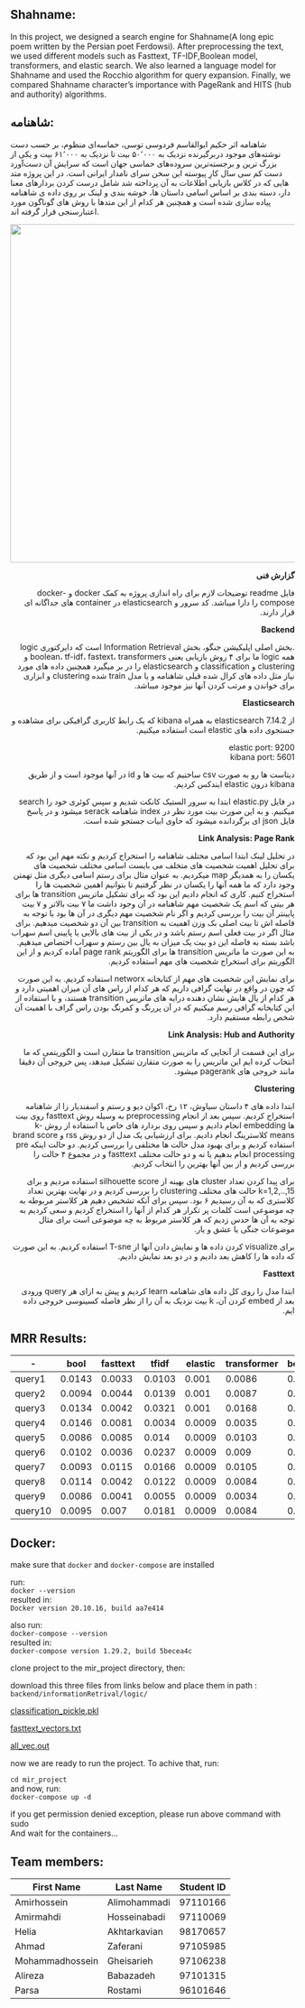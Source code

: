 ## Shahname:
In this project, we designed a search engine for Shahname(A long epic poem written by the Persian poet Ferdowsi). After preprocessing the text, we used different models such as Fasttext, TF-IDF,Boolean model, transformers, and elastic search. We also learned a language model for Shahname and used the Rocchio algorithm for query expansion. Finally, we compared Shahname character’s importance with PageRank and HITS (hub and authority) algorithms.

## شاهنامه:
شاهنامه اثر حکیم ابوالقاسم فردوسی توسی، حماسه‌ای منظوم، بر حسب دست نوشته‌های موجود دربرگیرنده نزدیک به ۵۰٬۰۰۰ بیت تا نزدیک به ۶۱٬۰۰۰ بیت و یکی از بزرگ‌ ترین و برجسته‌ترین سروده‌های حماسی جهان است که سرایش آن دست‌آورد دست‌ کم سی سال کارِ پیوسته این سخن‌ سرای نامدار ایرانی است.
در این پروژه متد هایی که در کلاس بازیابی اطلاعات به آن پرداخته شد شامل درست کردن بردارهای معنا دار، دسته بندی بر اساس اسامی داستان ها، خوشه بندی و لینک بر روی داده ی شاهنامه پیاده سازی شده است و همچنین هر کدام از این متدها با روش های گوناگون مورد اعتبارسنجی قرار گرفته اند. 


<p align="center">
<img src="https://github.com/IR1401-Spring-Final-Projects/Shahname1401-2_21/blob/main/backend/shahname.jpg" height="600">
</p>

<div dir="rtl">

<b>گزارش فنی</b>

فایل readme توضیحات لازم برای راه اندازی پروژه به کمک docker و docker-compose را دارا میباشد. کد سرور و elasticsearch در container های جداگانه ای قرار دارند.


<b>Backend</b>

.بخش اصلی اپلیکیشن جنگو، بخش Information Retrieval است که دایرکتوری logic همه logic ما برای ۴ روش بازیابی یعنی boolean، tf-idf، fastext، transformers و clustering و classification و elasticsearch را در بر میگیرد
همچنین داده های مورد نیاز مثل داده های کرال شده قبلی شاهنامه و یا مدل train شده clustering و ابزاری برای خواندن و مرتب کردن آنها نیز موجود میباشد.



<b>Elasticsearch</b>

از elasticsearch 7.14.2 به همراه kibana که یک رابط کاربری گرافیکی برای مشاهده و جستجوی داده های elastic است استفاده میکنیم.

elastic port: 9200
<br/>
kibana port: 5601

دیتاست ها رو به صورت csv ساختیم که بیت ها و id در آنها موجود است و از طریق kibana درون elastic ایندکس کردیم.

در فایل elastic.py ابتدا به سرور الستیک کانکت شدیم و سپس کوئری خود را search میکنیم. و به این صورت بیت مورد نظر در index شاهنامه serack میشود و در پاسخ فایل json ای برگردانده میشود که حاوی ابیات جستجو شده است.


<b>Link Analysis: Page Rank</b>


در تحلیل لینک ابتدا اسامی مختلف شاهنامه را استخراج کردیم و نکته مهم این بود که برای تحلیل اهمیت شخصیت های متخلف می بایست اسامی مختلف شخصیت های یکسان را به همدیگر map میکردیم. به عنوان مثال برای رستم اسامی دیگری مثل تهمتن وجود دارد که ما همه آنها را یکسان در نظر گرفتیم تا بتوانیم اهمین شخصیت ها را استخراج کنیم. کاری که انجام دادیم این بود که برای تشکیل ماتریس transition ها برای هر بیتی که اسم یک شخصیت مهم شاهنامه در آن وجود داشت ما ۷ بیت بالاتر و ۷ بیت پایینتر آن بیت را بررسی کردیم و اگر نام شخصیت مهم دیگری در آن ها بود با توجه به فاصله اش تا بیت اصلی بک وزن اهمیت به
transition
بین آن دو شخصیت میدهیم.
برای مثال اگر در بیت فعلی اسم رستم باشد و در یکی از بیت های بالایی یا پایینی اسم سهراب باشد بسته به فاصله این دو بیت یک میزان به یال بین رستم و سهراب اختصاص میدهیم. به این صورت ما ماتریس transition ها برای الگوریتم page rank آماده کردیم و از این الگوریتم برای استخراج شخصیت های مهم استفاده کردیم.

برای نمایش این شخصیت های مهم از کتابخانه networx استفاده کردیم. به این صورت که چون در واقع در نهایت گرافی داریم که هر کدام از راس های آن میزان اهمیتی دارد و هر کدام از یال هایش نشان دهنده درایه های ماتریس transition هستند، و با استفاده از این کتابخانه گرافی رسم میکنیم که در آن پررنگ و کمرنگ بودن راس گراف با اهمیت آن شخص رابطه مستقیم دارد.



<b>Link Analysis: Hub and Authority</b>

برای این قسمت از آنجایی که ماتریس transition ما متقارن است و الگوریتمی که ما انتخاب کرده ایم این ماتریس را به صورت متقارن تشکیل میدهد، پس خروجی آن دقیقا مانند خروجی های pagerank میشود.


<b>Clustering</b>

ابتدا داده های ۴ داستان سیاوش، ۱۲ رخ، اکوان دیو و رستم و اسفندیار زا از شاهنامه استخراج کردیم. سپس بعد از انجام preprocessing به وسیله روش fasttext روی بیت ها embedding انجام دادیم و سپس روی بردارد های خاص با استفاده از روش k-means کلاسترینگ انجام دادیم.
برای ارزشیابی یک مدل از دو روش rss و brand score استفاده کردیم و برای بهبود مدل حالت ها مختلفی را بررسی کردیم. دو حالت اینکه pre processing انجام بدهیم یا نه و دو حالت مختلف fasttext و در مجموع ۴ حالت را بررسی کردیم و از بین آنها بهترین را انتخاب کردیم.

برای پیدا کردن تعداد cluster های بهینه از silhouette score استفاده مردیم و برای k=1,2,..,15 حالت های مختلف clustering را بررسی کردیم و در نهایت بهترین تعداد کلاستری که به آن رسیدیم ۶ بود.
سپس برای آنکه تشخیص دهیم هر کلاستر مربوطه به چه موضوعی است کلمات پر تکرار هر کدام از آنها را استخراج کردیم و سعی کردیم به توجه به آن ها حدس زدیم که هر کلاستر مربوط به چه موضوعی است برای مثال موضوعات جنگی یا عشق و یار.

برای visualize کردن داده ها و نمایش دادن آنها از T-sne استفاده کردیم. به این صورت که داده ها را کاهش بعد دادیم و در دو بعد نمایش دادیم.

<b>Fasttext</b>

ابتدا مدل را روی کل داده های شاهنامه learn کردیم و پیش به ازای هر query ورودی بعد از embed کردن آن، k بیت نزدیک به آن را از نظر فاصله کسینوسی خروجی داده ایم.
</div>


## MRR Results:

 -|bool|fasttext|tfidf|elastic|transformer|bool_expanded|fasttext_expanded|tfidf_expanded|transformer_expanded|elastic_expanded
--- | --- | --- | --- |--- |--- |--- |--- |--- |--- |---
query1|0.0143|0.0033|0.0103|0.001|0.0086|0.0191|0.0101|0.0099|0.0116|0.0138
query2|0.0094|0.0044|0.0139|0.001|0.0087|0.0204|0.0096|0.0118|0.0085|0.0139
query3|0.0134|0.0042|0.0321|0.001|0.0168|0.0238|0.0103|0.0146|0.0072|0.0153
query4|0.0146|0.0081|0.0034|0.0009|0.0035|0.0195|0.0084|0.011|0.0085|0.0125
query5|0.0086|0.0085|0.014|0.0009|0.0103|0.0214|0.0115|0.0115|0.0104|0.015
query6|0.0102|0.0036|0.0237|0.0009|0.009|0.0234|0.0132|0.0162|0.0115|0.0149
query7|0.0093|0.0115|0.0166|0.0009|0.0105|0.0213|0.0136|0.0131|0.0088|0.0148
query8|0.0114|0.0042|0.0122|0.0009|0.0084|0.0167|0.0084|0.0104|0.0029|0.0107
query9|0.0086|0.0041|0.0055|0.0009|0.0034|0.017|0.0076|0.0094|0.0028|0.0106
query10|0.0095|0.007|0.0181|0.0009|0.0084|0.0217|0.0145|0.0135|0.0114|0.0154



## Docker:
make sure that `docker` and `docker-compose` are installed

run:\
`docker --version`\
resulted in:\
`Docker version 20.10.16, build aa7e414`

also run:\
`docker-compose --version`\
resulted in:\
`docker-compose version 1.29.2, build 5becea4c`

clone project to the mir_project directory, then:

download this three files from links below and place them in path : `backend/informationRetrival/logic/`

[classification_pickle.pkl](https://drive.google.com/file/d/1-1c4ODqDi_ssdwOw1ZiEQoJSODVmbboW/view?usp=sharing)

[fasttext_vectors.txt](https://drive.google.com/file/d/1P8yihfE6C8Kmi3VTSfr0CrvzovzL6hBn/view?usp=sharing)

[all_vec.out](https://drive.google.com/file/d/11KHGgkyaUyBUzGp1zqJkR75K6TdClkPq/view?usp=sharing)

now we are ready to run the project. To achive that, run:

`cd mir_project`\
and now, run:\
`docker-compose up -d`

if you get permission denied exception, please run above command with sudo \
And wait for the containers... 


## Team members:
|First Name|Last Name|Student ID|
|---|---|---|
|Amirhossein|Alimohammadi|97110166|
|Amirmahdi|Hosseinabadi|97110069|
|Helia|Akhtarkavian|98170657|
|Ahmad|Zaferani|97105985|
|Mohammadhossein|Gheisarieh|97106238|
|Alireza|Babazadeh|97101315|
|Parsa|Rostami|96101646|
